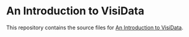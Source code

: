 # An Introduction to VisiData

This repository contains the source files for [An Introduction to VisiData](https://jsvine.github.io/intro-to-visidata/).
